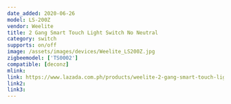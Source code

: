 ```yaml
---
date_added: 2020-06-26
model: LS-200Z
vendor: Weelite
title: 2 Gang Smart Touch Light Switch No Neutral
category: switch
supports: on/off
image: /assets/images/devices/Weelite_LS200Z.jpg
zigbeemodel: ['TS0002']
compatible: [deconz]
mlink: 
link: https://www.lazada.com.ph/products/weelite-2-gang-smart-touch-light-switch-ac100-240v-works-with-amazon-alexa-google-home-and-siri-shortcut-smart-gateway-required-no-neutral-wire-required-i566086208-s1539278997.html
link2: 
link3: 
---
```

